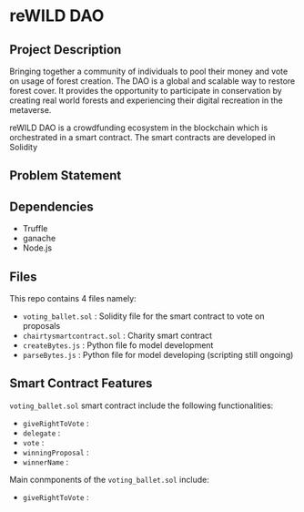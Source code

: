 # reWILD DAO

## Project Description
Bringing together a community of individuals to pool their money and vote on usage of forest creation. The DAO is a global and scalable way to restore forest cover. It provides the opportunity to participate in conservation by creating real world forests and experiencing their digital recreation in the metaverse. 

reWILD DAO is a crowdfunding ecosystem in the blockchain which is orchestrated in a smart contract. The smart contracts are developed in Solidity

## Problem Statement

## Dependencies
* Truffle
* ganache
* Node.js

## Files
This repo contains 4 files namely:
* `voting_ballet.sol` : Solidity file for the smart contract to vote on proposals
* `chairtysmartcontract.sol` : Charity smart contract
* `createBytes.js` : Python file fo model development
* `parseBytes.js` : Python file for model developing (scripting still ongoing)

##  Smart Contract Features
`voting_ballet.sol` smart contract include the following functionalities:
* `giveRightToVote` : 
* `delegate` : 
* `vote` :
* `winningProposal` :
* `winnerName` :

Main conmponents of the `voting_ballet.sol` include:
* `giveRightToVote` : 
